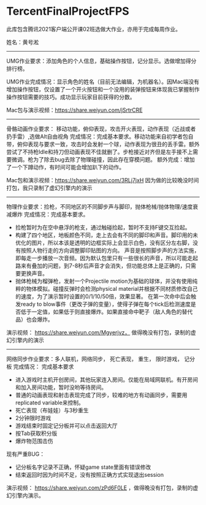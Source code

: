 # TercentFinalProjectFPS
此库包含腾讯2021客户端公开课02班选做大作业，亦用于完成每周作业。

姓名：黄号淞

------------------------------------------------------------------------------------
UMG作业要求：添加角色的个人信息，基础操作按钮，记分显示。选做增加得分排行榜。

UMG作业完成情况：显示角色的姓名（目前无法编辑，为机器名）。因Mac端没有增加操作按钮，仅设置了一个开火按钮和一个没用的装弹按钮来体现我已掌握制作操作按钮需要的技巧。成功显示玩家目前获得的分数。

Mac包与演示视频：https://share.weiyun.com/jSrtrCRE

-------------------------------------------------------------------------------------------
骨骼动画作业要求： 移动功能，俯仰表现，攻击开火表现，动作表现（近战或者扔手雷）,选做Alt自由视角
完成情况：完成基本要求。移动功能来自初学者包自带，俯仰表现与要求一致，攻击时会发射一个球，动作表现为很丑的丢手雷。额外尝试了不持枪Idle和持刀但动画表现不佳就删了。步枪接近对齐但是左手接不上需要微调。枪为了除去bug去除了物理碰撞，因此存在穿模问题。
额外完成：增加了一个下蹲动作，有时间可能会增加趴下的动作。

Mac包和演示视频：https://share.weiyun.com/3RLj7jxH 因为做的比较晚没时间打包，我只录制了虚幻引擎内的演示

-------------------------------------------------------------------------------------------
物理作业要求：捡枪，不同地区的不同脚步声与脚印，抛体枪械/抛体物理/速度衰减爆炸
完成情况：完成基本要求。
- 捡枪暂时为在空中悬浮的枪支，通过触碰捡起，暂时不支持F键交互捡起。
- 构建了四个地区，地板颜色不同，走上去会有不同的脚印和声音。脚印用的未优化的图片，所以本该是透明的边框实际上会显示白色，没有区分左右脚，没有按照人物行走的方向调整脚印贴图的方向。
  声音是按照脚步声的方法实施，即每走一步播放一次音频。因为默认包里只有一些很长的声音，所以可能走起路来有叠加的问题，到7-8秒后声音才会消失，但功能总体上是正确的，只需要更换声音。
- 抛体枪械为榴弹枪，发射一个Projectile motion为基础的球体，并没有使用纯粹的物体模拟。碰撞反弹时会检测physical material并根据不同材质修改自己的速度，为了演示暂时设置的0/1/10/50倍，效果显著。
  在第一次命中后会触发ready to blow事件（更改子弹的变量），使得子弹在每个tick后检测速度是否低于一定值，如果低于则直接爆炸。如果直接命中靶子（敌人角色的替代品）也会爆炸。
  
演示视频： https://share.weiyun.com/Mgyerjvz， 做得晚没有打包，录制的虚幻引擎内的演示

-------------------------------------------------------------------------------------------
网络同步作业要求：多人联机，网络同步， 死亡表现， 重生， 限时游戏， 记分板
完成情况： 完成基本要求
- 进入游戏时主机开创房间，其他玩家连入房间。仅能在局域网联机。有开房间和加入房间功能，暂时没哟等待房间。
- 普通的动画表现和射击表现完成了同步，较难的地方有动画同步，需要用replicated variable来控制。
- 死亡表现（布娃娃）与3秒重生
- 2分钟限时游戏
- 游戏结束时固定记分板并可以点击返回大厅
- 按Tab获取积分版
- 爆炸物范围击伤

现有严重BUG：
- 记分板名字记录不正确，怀疑game state里面有错误修改
- 结束返回时因为时间不足，没有按照正确方式实现退出session

演示视频： https://share.weiyun.com/zPd6F0LE ，做得晚没有打包，录制的虚幻引擎内演示。
